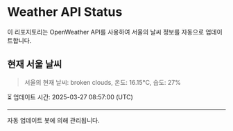 
# Weather API Status

이 리포지토리는 OpenWeather API를 사용하여 서울의 날씨 정보를 자동으로 업데이트합니다.

## 현재 서울 날씨
> 서울의 현재 날씨: broken clouds, 온도: 16.15°C, 습도: 27%

⏳ 업데이트 시간: 2025-03-27 08:57:00 (UTC)

---
자동 업데이트 봇에 의해 관리됩니다.
